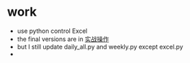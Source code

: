 # work
- use python control Excel
- the final versions are in [实战操作](https://github.com/TMFfa/work/tree/main/%E5%AE%9E%E6%88%98%E6%93%8D%E4%BD%9C)
- but I still update daily_all.py and weekly.py except excel.py
- 
